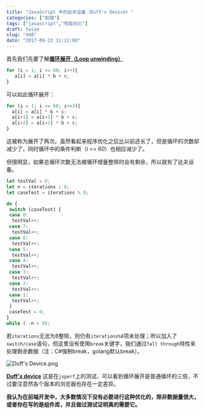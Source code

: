 ```yaml
---
title: "JavaScript 中的达夫设备（Duff's Device）"
categories: ["前端"]
tags: ["javascript","性能优化"]
draft: false
slug: "448"
date: "2017-09-23 11:12:00"
---
```


首先我们先要了解[**循环展开（Loop unwinding）**][1]
```js
for (i = 1; i <= 60; i++){
   a[i] = a[i] * b + c;
}
```
可以如此循环展开：

```js
for (i = 1; i <= 60; i+=3){
  a[i] = a[i] * b + c;
  a[i+1] = a[i+1] * b + c;
  a[i+2] = a[i+2] * b + c;
}
```
这被称为展开了两次。虽然看起来程序优化之后比以前还长了，但是循环的次数却减少了，同时循环中的条件判断（i <= 60）也相应减少了。

但很明显，如果总循环次数无法被循环增量整除时会有剩余，所以就有了达夫设备。
```js
let testVal = 0;
let n = iterations / 8;
let caseTest = iterations % 8;

do {
 switch (caseTest) {
 case 0:
  testVal++;
 case 7:
  testVal++;
 case 6:
  testVal++;
 case 5:
  testVal++;
 case 4:
  testVal++;
 case 3:
  testVal++;
 case 2:
  testVal++;
 case 1:
  testVal++;
 }
 caseTest = 0;
}
while (--n > 0);
```
若`iterations`无法为8整除，则仍有`iterations%8`项未处理；所以加入了`switch/case`语句，但这里没有使用`break`关键字，我们通过`fall through`特性来处理剩余数据（注：C#强制break，golang默认break）。

![Duff's Device.png][2]

[**Duff's device**][3]
这是在`jsperf`上的测试，可以看到循环展开是普通循环的三倍，不过要注意然各个版本的浏览器也存在一定差异。

**我认为在前端开发中，大多数情况下没有必要进行这种优化的，除非数据量很大，或者你在写的是组件库，并且做过测试证明真的需要它。**


  [1]: https://zh.wikipedia.org/wiki/%E5%BE%AA%E7%8E%AF%E5%B1%95%E5%BC%80
  [2]: https://img.zhangchen915.com/2017/09/2213218042.png
  [3]: https://jsperf.com/duffs-device
